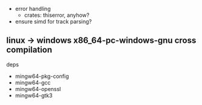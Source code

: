 - error handling
  - crates: thiserror, anyhow?
- ensure simd for track parsing?


## linux -> windows x86_64-pc-windows-gnu cross compilation

deps
- mingw64-pkg-config
- mingw64-gcc
- mingw64-openssl
- mingw64-gtk3